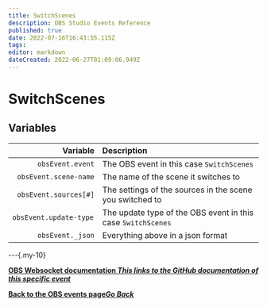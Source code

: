 ```yaml
---
title: SwitchScenes
description: OBS Studio Events Reference
published: true
date: 2022-07-16T16:43:55.115Z
tags: 
editor: markdown
dateCreated: 2022-06-27T01:09:06.949Z
---
```


# SwitchScenes

## Variables

| Variable | Description |
|---------:|:------------|
| `obsEvent.event` | The OBS event in this case `SwitchScenes`
| `obsEvent.scene-name` | The name of the scene it switches to
| `obsEvent.sources[#]` | The settings of the sources in the scene you switched to
| `obsEvent.update-type	` | The update type of the OBS event in this case `SwitchScenes`
| `obsEvent._json` | Everything above in a json format


---{.my-10}

<section class="btn-grid my-5">
  
  [<i class="mdi mdi-github"></i> **OBS Websocket documentation *This links to the GitHub documentation of this specific event***](https://github.com/obsproject/obs-websocket/blob/4.x-current/docs/generated/protocol.md#switchscenes)

  [<i class="mdi mdi-chevron-left"></i>**Back to the OBS events page*Go Back***](/en/Broadcasters/OBS/Events)
</section>